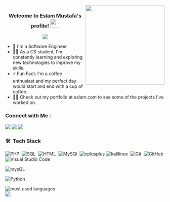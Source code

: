 
<img width="250" align="right" src="https://c.tenor.com/_DOBjnGspYAAAAAM/code-coding.gif">

<h3 align="center">
  Welcome to Eslam Mustafa's profile!
  <img src="https://media.giphy.com/media/hvRJCLFzcasrR4ia7z/giphy.gif" width="28">
</h3>

<!-- Typing SVG by DenverCoder1 - https://github.com/DenverCoder1/readme-typing-svg -->
<p align="center">
  <a href="https://github.com/DenverCoder1/readme-typing-svg"><img src="https://readme-typing-svg.herokuapp.com/?lines=backend-Engineer;Always%20learning%20new%20things&font=Fira%20Code&center=true&width=440&height=45&color=f75c7e&vCenter=true&size=22"></a>
</p> 

- 🏢 I'm a Software Engineer 
- 👨‍💻 As a CS student, I'm constantly learning and exploring new technologies to improve my skills.
- ⚡ Fun Fact: I'm a coffee enthusiast and my perfect day would start and end with a cup of coffee.
- 👨‍💻 Check out my portfolio at eslam.com to see some of the projects I've worked on.


### Connect with Me :

<a href="https://www.linkedin.com/in/eslam-mustafa-6a5b6b240/" target="_blank"><img src="https://img.shields.io/badge/-eslam%20Mustafa-0077B5?style=for-the-badge&logo=Linkedin&logoColor=white"/></a>
<a href="https://t.me/eslammustafa1" target="_blank"><img src="https://img.shields.io/badge/-Eslam%20Mustafa-0077B5?style=for-the-badge&logo=Telegram&logoColor=white"/></a>
<a href="https://twitter.com/EslamMo88606915" target="_balnk"><img src="https://img.shields.io/badge/-Eslam%20Mustafa-0077B5?style=for-the-badge&logo=Twitter&logoColor=white"/></a>
### 🛠 &nbsp;Tech Stack
![PHP](https://img.shields.io/badge/-PHP-05122A?style=flat&logo=PHP)&nbsp;
![SQL](https://img.shields.io/badge/-SQL-05122A?style=flat&logo=microsoftsqlserver)&nbsp;
![HTML](https://img.shields.io/badge/-HTML-05122A?style=flat&logo=HTML5)&nbsp;
![MySQl](https://img.shields.io/badge/-MySQl-05122A?style=flat&logo=MySQl&logoColor=1572B6)&nbsp;
![cplusplus](https://img.shields.io/badge/-C++-05122A?style=flat&logo=cplusplus)
![kalilinux](https://img.shields.io/badge/-kalilinux-05122A?style=flat&logo=kalilinux&logoColor=339933)&nbsp;
![Git](https://img.shields.io/badge/-Git-05122A?style=flat&logo=git)&nbsp;
![GitHub](https://img.shields.io/badge/-GitHub-05122A?style=flat&logo=github)&nbsp;
![Visual Studio Code](https://img.shields.io/badge/-Visual%20Studio%20Code-05122A?style=flat&logo=visual-studio-code&logoColor=007ACC)&nbsp;

![mysQL](https://img.shields.io/badge/-GraphQL-05122A?style=flat&logo=GraphQL)&nbsp;

![Python](https://img.shields.io/badge/-Python%20-05122A?style=flat&logo=python)&nbsp;




<img align="left" src="https:///github-readme-stats.vercel.app/api/top-langs?username=eslammustafa8&show_icons=true&locale=en&layout=compact&theme=radical" alt="most used languages" />
<br>
<a href="https://komarev.com/ghpvc//?username=eslammustafa8&style=for-the-badge">
    <img src="https://komarev.com//ghpvc/?username=eslammustafa8&style=for-the-badge">
</a> 
